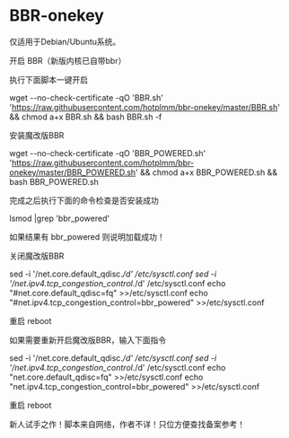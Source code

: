 # BBR-onekey
仅适用于Debian/Ubuntu系统。

开启 BBR（新版内核已自带bbr）

执行下面脚本一键开启

wget --no-check-certificate -qO 'BBR.sh' 'https://raw.githubusercontent.com/hotplmm/bbr-onekey/master/BBR.sh' && chmod a+x BBR.sh && bash BBR.sh -f

安装魔改版BBR

wget --no-check-certificate -qO 'BBR_POWERED.sh' 'https://raw.githubusercontent.com/hotplmm/bbr-onekey/master/BBR_POWERED.sh' && chmod a+x BBR_POWERED.sh && bash BBR_POWERED.sh

完成之后执行下面的命令检查是否安装成功

lsmod |grep 'bbr_powered'

如果结果有 bbr_powered 则说明加载成功！

关闭魔改版BBR

sed -i '/net.core.default_qdisc.*/d' /etc/sysctl.conf
sed -i '/net.ipv4.tcp_congestion_control.*/d' /etc/sysctl.conf
echo "#net.core.default_qdisc=fq" >>/etc/sysctl.conf
echo "#net.ipv4.tcp_congestion_control=bbr_powered" >>/etc/sysctl.conf

重启  reboot

如果需要重新开启魔改版BBR，输入下面指令

sed -i '/net.core.default_qdisc.*/d' /etc/sysctl.conf
sed -i '/net.ipv4.tcp_congestion_control.*/d' /etc/sysctl.conf
echo "net.core.default_qdisc=fq" >>/etc/sysctl.conf
echo "net.ipv4.tcp_congestion_control=bbr_powered" >>/etc/sysctl.conf

重启  reboot

新人试手之作！脚本来自网络，作者不详！只位方便查找备案参考！
